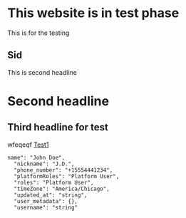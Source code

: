 # This website is in test phase
This is for the testing
## Sid
This is second headline

# Second headline

## Third headline for test
wfeqeqf
[Test1](/Test1)

```
name": "John Doe",
  "nickname": "J.D.",
  "phone_number": "+15554441234",
  "platformRoles": "Platform User",
  "roles": "Platform User",
  "timeZone": "America/Chicago",
  "updated_at": "string",
  "user_metadata": {},
  "username": "string"

```
